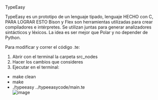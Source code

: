 TypeEasy 

TypeEasy es un prototipo de un lenguaje tipado, lenguaje HECHO con C, PARA LOGRAR ESTO Bison y Flex son herramientas utilizadas para crear compiladores e intérpretes. Se utilizan juntas para generar analizadores sintácticos y léxicos. La idea es ser mejor que Polar y no depender de Python.

Para modificar y correr el código .te: 

1. Abrir con el terminal la carpeta src_nodes
2. Hacer los cambios que consideres
3. Ejecutar en el terminal:
   
* make clean
* make
*  ./typeeasy ../typeeasycode/main.te  
![image](https://github.com/user-attachments/assets/06aaba6a-de62-4612-9c9b-1bf6a7f2251e)



